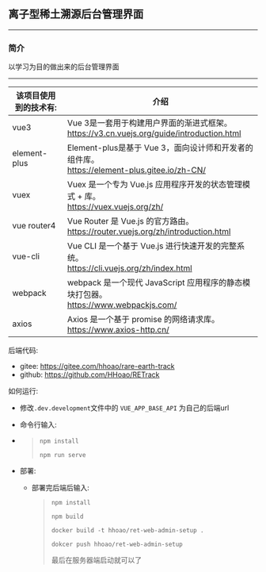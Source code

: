 ## 离子型稀土溯源后台管理界面

---

### 简介

以学习为目的做出来的后台管理界面

---

| 该项目使用到的技术有:  | 介绍                                                                             |
|--------------|--------------------------------------------------------------------------------|
| vue3         | Vue 3是一套用于构建用户界面的渐进式框架。<br/> https://v3.cn.vuejs.org/guide/introduction.html   |
| element-plus | Element-plus是基于 Vue 3，面向设计师和开发者的组件库。<br/> https://element-plus.gitee.io/zh-CN/ |
| vuex         | Vuex 是一个专为 Vue.js 应用程序开发的状态管理模式 + 库。<br/>https://vuex.vuejs.org/zh/            |
| vue router4  | Vue Router 是 Vue.js 的官方路由。<br/>https://router.vuejs.org/zh/introduction.html   |
| vue-cli      | Vue CLI 是一个基于 Vue.js 进行快速开发的完整系统。<br/>https://cli.vuejs.org/zh/index.html      |
| webpack      | webpack 是一个现代 JavaScript 应用程序的静态模块打包器。<br/>https://www.webpackjs.com/          |
| axios        | Axios 是一个基于 promise 的网络请求库。 <br/> https://www.axios-http.cn/                   |

后端代码:

* gitee: https://gitee.com/hhoao/rare-earth-track
* github: https://github.com/HHoao/RETrack

如何运行:

* 修改`.dev.development`文件中的 `VUE_APP_BASE_API` 为自己的后端url
* 命令行输入:
* > `npm install`
  >
  > `npm run serve`

* 部署: 
  * 部署完后端后输入:
    > `npm install`
    > 
    > `npm build`
    >
    > `docker build -t hhoao/ret-web-admin-setup .`
    > 
    > `dokcer push hhoao/ret-web-admin-setup`
    > 
    > 最后在服务器端启动就可以了
